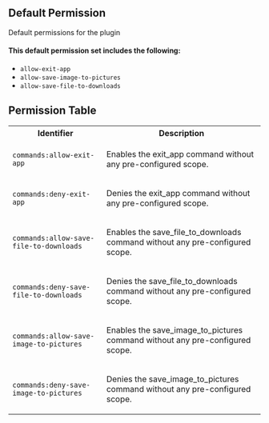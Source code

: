 ## Default Permission

Default permissions for the plugin

#### This default permission set includes the following:

- `allow-exit-app`
- `allow-save-image-to-pictures`
- `allow-save-file-to-downloads`

## Permission Table

<table>
<tr>
<th>Identifier</th>
<th>Description</th>
</tr>


<tr>
<td>

`commands:allow-exit-app`

</td>
<td>

Enables the exit_app command without any pre-configured scope.

</td>
</tr>

<tr>
<td>

`commands:deny-exit-app`

</td>
<td>

Denies the exit_app command without any pre-configured scope.

</td>
</tr>

<tr>
<td>

`commands:allow-save-file-to-downloads`

</td>
<td>

Enables the save_file_to_downloads command without any pre-configured scope.

</td>
</tr>

<tr>
<td>

`commands:deny-save-file-to-downloads`

</td>
<td>

Denies the save_file_to_downloads command without any pre-configured scope.

</td>
</tr>

<tr>
<td>

`commands:allow-save-image-to-pictures`

</td>
<td>

Enables the save_image_to_pictures command without any pre-configured scope.

</td>
</tr>

<tr>
<td>

`commands:deny-save-image-to-pictures`

</td>
<td>

Denies the save_image_to_pictures command without any pre-configured scope.

</td>
</tr>
</table>

